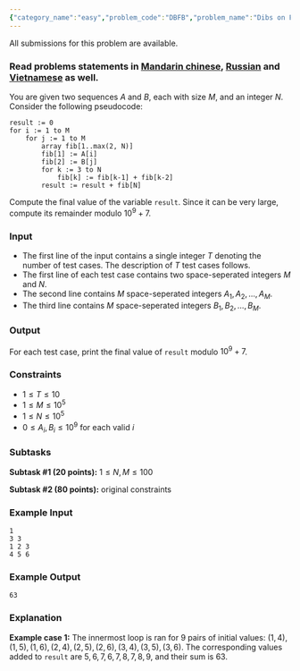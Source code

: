 ```yaml
---
{"category_name":"easy","problem_code":"DBFB","problem_name":"Dibs on Fibs","languages_supported":{"0":"C","1":"CPP14","2":"JAVA","3":"PYTH","4":"PYTH 3.6","5":"PYPY","6":"CS2","7":"PAS fpc","8":"PAS gpc","9":"RUBY","10":"PHP","11":"GO","12":"NODEJS","13":"HASK","14":"rust","15":"SCALA","16":"swift","17":"D","18":"PERL","19":"FORT","20":"WSPC","21":"ADA","22":"CAML","23":"ICK","24":"BF","25":"ASM","26":"CLPS","27":"PRLG","28":"ICON","29":"SCM qobi","30":"PIKE","31":"ST","32":"NICE","33":"LUA","34":"BASH","35":"NEM","36":"LISP sbcl","37":"LISP clisp","38":"SCM guile","39":"JS","40":"ERL","41":"TCL","42":"kotlin","43":"PERL6","44":"TEXT","45":"SCM chicken","46":"PYP3","47":"CLOJ","48":"COB","49":"FS"},"max_timelimit":1,"source_sizelimit":50000,"problem_author":"anuj_2106","problem_tester":null,"date_added":"1-05-2018","tags":{"0":"anuj_2106","1":"easy","2":"fibonacci","3":"may18"},"editorial_url":"https://discuss.codechef.com/problems/DBFB","time":{"view_start_date":1526290200,"submit_start_date":1526290200,"visible_start_date":1526290200,"end_date":1735669800},"is_direct_submittable":false,"layout":"problem"}
---
```

<span class="solution-visible-txt">All submissions for this problem are available.</span><h3>Read problems statements in <a href="http://www.codechef.com/download/translated/MAY18/mandarin/DBFB.pdf" target="_blank">Mandarin chinese</a>, <a href="http://www.codechef.com/download/translated/MAY18/russian/DBFB.pdf" target="_blank">Russian</a> and <a href="http://www.codechef.com/download/translated/MAY18/vietnamese/DBFB.pdf" target="_blank">Vietnamese</a> as well.</h3>

You are given two sequences $A$ and $B$, each with size $M$, and an integer $N$. Consider the following pseudocode:

```
result := 0
for i := 1 to M
    for j := 1 to M
        array fib[1..max(2, N)]
        fib[1] := A[i]
        fib[2] := B[j]
        for k := 3 to N
            fib[k] := fib[k-1] + fib[k-2]
        result := result + fib[N]
```

Compute the final value of the variable `result`. Since it can be very large, compute its remainder modulo $10^9+7$.

### Input
- The first line of the input contains a single integer $T$ denoting the number of test cases. The description of $T$ test cases follows.
- The first line of each test case contains two space-seperated integers $M$ and $N$.
- The second line contains $M$ space-seperated integers $A_1, A_2, \dots, A_M$.
- The third line contains $M$ space-seperated integers $B_1, B_2, \dots, B_M$.

### Output
For each test case, print the final value of `result` modulo $10^9+7$.

### Constraints 
- $1 \le T \le 10$
- $1 \le M \le 10^5$
- $1 \le N \le 10^5$
- $0 \le A_i, B_i \le 10^9$ for each valid $i$

### Subtasks
**Subtask #1 (20 points):** $1 \le N, M \le 100$

**Subtask #2 (80 points):** original constraints

### Example Input
```
1
3 3
1 2 3
4 5 6
```

### Example Output
```
63
```

### Explanation
**Example case 1:** The innermost loop is ran for 9 pairs of initial values: $(1,4), (1,5), (1,6), (2,4), (2,5), (2,6), (3,4), (3,5), (3,6)$. The corresponding values added to `result` are 
$5, 6, 7, 6, 7, 8, 7, 8, 9$, and their sum is 63.
